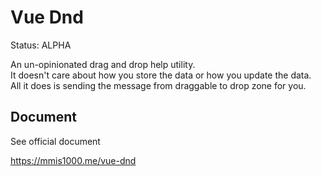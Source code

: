 # Vue Dnd

Status: ALPHA

An un-opinionated drag and drop help utility.  
It doesn't care about how you store the data or how you update the data.  
All it does is sending the message from draggable to drop zone for you.

## Document

See official document

<https://mmis1000.me/vue-dnd>
